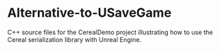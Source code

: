 # Alternative-to-USaveGame

C++ source files for the CerealDemo project illustrating how to use the Cereal serialization library with Unreal Engine.
